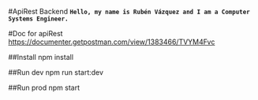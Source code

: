 #ApiRest Backend
**`Hello, my name is Rubén Vázquez and I am a Computer Systems Engineer.`**

#Doc for apiRest
https://documenter.getpostman.com/view/1383466/TVYM4Fvc

##Install
npm install

##Run dev
npm run start:dev

##Run prod
npm start

